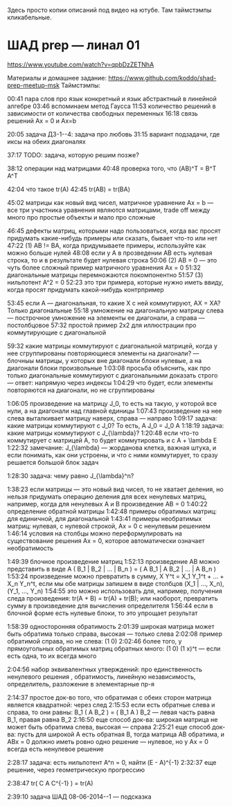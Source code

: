 Здесь просто копии описаний под видео на ютубе. Там таймстэмпы кликабельные.

# ШАД prep — линал 01

https://www.youtube.com/watch?v=qpbDzZETNhA

Материалы и домашнее задание: https://www.github.com/koddo/shad-prep-meetup-msk
Таймстэмпы:

00:41 пара слов про язык конкретный и язык абстрактный в линейной алгебре
03:46 вспоминаем метод Гаусса
11:53 количество решений в зависимости от количества свободных переменных
16:18 связь решений Ax = 0 и Ax=b

20:05 задача ДЗ-1--4: задача про любовь 
31:15 вариант подзадачи, где иксы на обеих диагоналях

37:17 TODO: задача, которую решим позже?

38:12 операции над матрицами
40:48 проверка того, что (AB)^T = B^T A^T

42:04 что такое tr(A)
42:45 tr(AB) = tr(BA)

45:02 матрицы как новый вид чисел, матричное уравнение Ax = b — все три участника уравнения являются матрицами, trade off между много про простые объекты и мало про сложные

46:45 дефекты матриц, которыми надо пользоваться, когда вас просят придумать какие-нибудь примеры или сказать, бывает что-то или нет
47:22 (1) AB != BA, когда придумываете примеры, используйте как можно больше нулей
48:08 если у А в прозведении AB есть нулевая строка, то и в результате будет нулевая строка
50:06 (2) AB = 0 — это чуть более сложный пример матричного уравнения Ax = 0
51:32 диагональные матрицы перемножаются покомпонентно
51:57 (3) нильпотент A^2 = 0
52:23 это три примера, которые нужно иметь ввиду, когда просят придумать какой-нибудь контрпример

53:45 если A — диагональная, то какие X с ней коммутируют, AX = XA? Только диагональные 
55:18 умножение на диагональную матрицу слева — построчное умножение на элементы ее диагонали, а справа — постолбцовое
57:32 простой пример 2x2 для иллюстрации про коммутирующие с диагональной

59:32 какие матрицы коммутируют с диагональной матрицей, когда у нее сгруппированы повторяющиеся элементы на диагонали? — блочныы матрицы, у которых вне диагонали блоки нулевые, а на диагонали блоки произвольные
1:03:08 просьба объяснить, как про только диагональные коммутируют с диагональными доказать строго — ответ: напрямую через индексы
1:04:29 что будет, если элементы повторяются на диагонали, но не сгруппированы

1:06:05 произведение на матрицу J_0, то есть на такую, у которой все нули, а на диагонали над главной единицы
1:07:43 произведение на нее слева выталкивает матрицу наверх, справа — направо
1:09:17 задача: какие матрицы коммутируют с J_0? То есть, A J_0 = J_0 A 
1:18:19 задача: какие матрицы коммутируют с J_{\lambda}?
1:20:48 если что-то коммутирует с матрицей A, то будет коммутировать и с A + \lambda E
1:22:32 замечание: J_{\lambda} — жорданова клетка, важная штука, и если понимать, как они устроены, и что с ними коммутирует, то сразу решается большой блок задач

1:28:30 задача: чему равно J_{\lambda}^n?

1:38:23 если матрицы — это новый вид чисел, то не хватает деления, но нельзя придумать операцию деления для всех ненулевых матриц, например, когда для ненулевых A и B произведение AB = 0
1:40:22 определение обратной матрицы
1:42:48 примеры обратимых матриц: для единичной, для диагональной
1:43:41 примеры необратимых матриц: нулевая, с нулевой строкой, Ax = 0 с ненулевым решением
1:46:14 условия на столбцы можно переформулировать на существование решения Ax = 0, которое автоматически означает необратимость

1:49:39 блочное произведение матриц
1:52:13 произведение AB можно представить в виде A ( B_1 | B_2 | ... | B_n ) = ( A B_1 | A B_2 | ... | A B_n )
1:53:24 произведение можно превратить в сумму, X Y^t = X_1 Y_1^t + ... + X_n Y_n^t, если мы обе матрицы запишем в виде столбцов (X_1 | ..., X_n), (Y_1, ..., Y_n) 
1:54:55 это можно использовать для, например, получения следа произведения: tr(A + B) = tr(A) + tr(B); или наоборот, превратить сумму в произведение для вычисления определителя
1:56:44 если в блочной форме есть нулевые блоки, то это упрощает результат

1:58:39 односторонняя обратимость
2:01:39 широкая матрица может быть обратима только справа, высокая — только слева
2:02:08 пример обратимой справа, но не слева: (1 0)
2:02:46 более того, у прямоугольных обратимых матриц обратных много: (1 0) (1 x)^t — если есть одна, то их всегда много

2:04:56 набор эквивалентных утверждений: про единственность ненулевого решения , обратимость, линейную независимость, определитель, разложение в элементарные пр-я

2:14:37 простое док-во того, что обратимая с обеих сторон матрица является квадратной: через след
2:15:53 если есть обратные слева и справа, то они равны: B_1 ( A B_2 ) = ( B_1 A ) B_2 — левая часть равна B_1, правая равна B_2
2:16:50 еще способ док-ва: широкая матрица не может быть обратима слева, высокая — справа
2:25:21 еще способ док-ва: пусть для широкой A есть обратная B, тогда матрица AB обратима, и ABx = 0 должно иметь ровно одно решение — нулевое, но у Ax = 0 всегда есть ненулевое решение

2:28:17 задача: есть нильпотент A^n = 0, найти (E - A)^{-1}
2:32:37 еще решение, через геометрическую прогрессию

2:38:47 tr( C A C^{-1} ) = tr(A)

2:39:10 задача ШАД 08-06-2014--1 — подсказка

